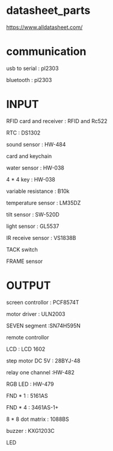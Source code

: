 # datasheet_parts
https://www.alldatasheet.com/

# communication

usb to serial : pl2303

bluetooth : pl2303


# INPUT

RFID card and receiver : RFID and Rc522

RTC : DS1302

sound sensor : HW-484

card and keychain
 
water sensor : HW-038

4 * 4 key : HW-038

variable resistance : B10k

temperature sensor : LM35DZ

tilt sensor : SW-520D

light sensor : GL5537

IR receive sensor : VS1838B

TACK switch

FRAME sensor

# OUTPUT

screen controllor : PCF8574T

motor driver : ULN2003

SEVEN segment :SN74H595N

remote controllor

LCD : LCD 1602

step motor DC 5V : 28BYJ-48

relay one channel :HW-482

RGB LED : HW-479

FND * 1 : 5161AS

FND * 4 : 3461AS-1+

8 * 8 dot matrix : 1088BS

buzzer : KXG1203C

LED
